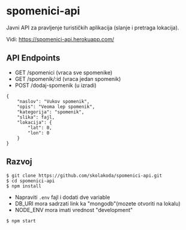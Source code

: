 # spomenici-api

Javni API za pravljenje turističkih aplikacija (slanje i pretraga lokacija).

Vidi: https://spomenici-api.herokuapp.com/

## API Endpoints

- GET /spomenici (vraca sve spomenike)
- GET /spomenik/:id (vraca jedan spomenik)
- POST /dodaj-spomenik (u izradi)
```
{
    "naslov": "Vukov spomenik",
    "opis": "Veoma lep spomenik",
    "kategorija": "spomenik",
    "slika": fajl,
    "lokacija": {
        "lat": 0,
        "lon": 0
    }
}
```

## Razvoj

```
$ git clone https://github.com/skolakoda/spomenici-api.git
$ cd spomenici-api
$ npm install
```

- Napraviti `.env` fajl i dodati dve variable
- DB_URI mora sadrzati link ka "mongodb"(mozete otvoriti na lokalu)
- NODE_ENV mora imati vrednost "development"

`
$ npm start
`
